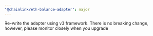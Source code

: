 ```yaml
---
'@chainlink/eth-balance-adapter': major
---
```


Re-write the adapter using v3 framework. There is no breaking change, however, please monitor closely when you upgrade
